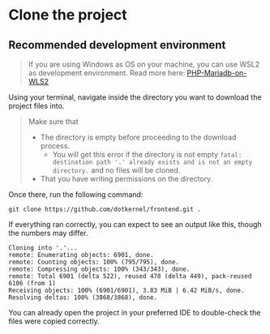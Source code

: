 # Clone the project

## Recommended development environment

> If you are using Windows as OS on your machine, you can use WSL2 as development environment.
> Read more here: [PHP-Mariadb-on-WLS2](https://www.dotkernel.com/php-development/almalinux-9-in-wsl2-install-php-apache-mariadb-composer-phpmyadmin/)

Using your terminal, navigate inside the directory you want to download the project files into.

> Make sure that
> - The directory is empty before proceeding to the download process.
>   - You will get this error if the directory is not empty `fatal: destination path '.' already exists and is not an empty directory.` and no files will be cloned.
> - That you have writing permissions on the directory.

Once there, run the following command:

```shell
git clone https://github.com/dotkernel/frontend.git .
```

If everything ran correctly, you can expect to see an output like this, though the numbers may differ.

```shell
Cloning into '.'...
remote: Enumerating objects: 6901, done.
remote: Counting objects: 100% (795/795), done.
remote: Compressing objects: 100% (343/343), done.
remote: Total 6901 (delta 522), reused 478 (delta 449), pack-reused 6106 (from 1)
Receiving objects: 100% (6901/6901), 3.83 MiB | 6.42 MiB/s, done.
Resolving deltas: 100% (3868/3868), done.
```

You can already open the project in your preferred IDE to double-check the files were copied correctly.
